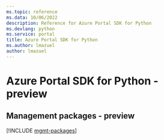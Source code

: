 ```yaml
---
ms.topic: reference
ms.data: 10/06/2022
description: Reference for Azure Portal SDK for Python
ms.devlang: python
ms.service: portal
title: Azure Portal SDK for Python
ms.author: lmazuel
author: lmazuel
---
```

# Azure Portal SDK for Python - preview

## Management packages - preview
[!INCLUDE [mgmt-packages](portal-mgmt-index.md)]
